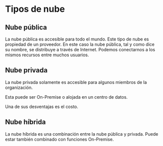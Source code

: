 # Tipos de nube

## Nube pública

La nube pública es accesible para todo el mundo. Este tipo de nube es propiedad de un proveedor. En este caso la nube pública, tal y como dice su nombre, se distribuye a través de Internet. Podemos conectarnos a los mismos recursos entre muchos usuarios.

## Nube privada

La nube privada solamente es accesible para algunos miembros de la organización.

Esta puede ser On-Premise o alojada en un centro de datos.

Una de sus desventajas es el costo.

## Nube híbrida

La nube híbrida es una combinación entre la nube pública y privada. Puede estar también combinado con funciones On-Premise.
